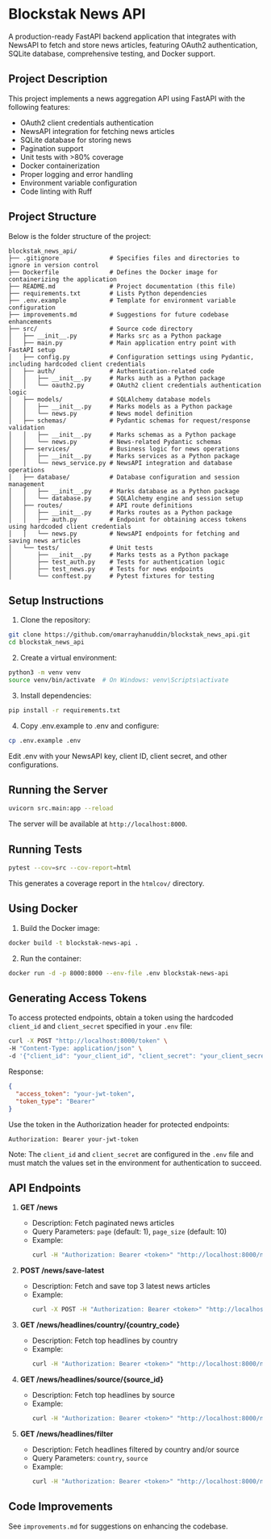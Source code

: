 # Blockstak News API

A production-ready FastAPI backend application that integrates with NewsAPI to fetch and store news articles, featuring OAuth2 authentication, SQLite database, comprehensive testing, and Docker support.

## Project Description

This project implements a news aggregation API using FastAPI with the following features:
- OAuth2 client credentials authentication
- NewsAPI integration for fetching news articles
- SQLite database for storing news
- Pagination support
- Unit tests with >80% coverage
- Docker containerization
- Proper logging and error handling
- Environment variable configuration
- Code linting with Ruff

## Project Structure

Below is the folder structure of the project:

```
blockstak_news_api/
├── .gitignore              # Specifies files and directories to ignore in version control
├── Dockerfile              # Defines the Docker image for containerizing the application
├── README.md               # Project documentation (this file)
├── requirements.txt        # Lists Python dependencies
├── .env.example            # Template for environment variable configuration
├── improvements.md         # Suggestions for future codebase enhancements
├── src/                    # Source code directory
│   ├── __init__.py         # Marks src as a Python package
│   ├── main.py             # Main application entry point with FastAPI setup
│   ├── config.py           # Configuration settings using Pydantic, including hardcoded client credentials
│   ├── auth/               # Authentication-related code
│   │   ├── __init__.py     # Marks auth as a Python package
│   │   └── oauth2.py       # OAuth2 client credentials authentication logic
│   ├── models/             # SQLAlchemy database models
│   │   ├── __init__.py     # Marks models as a Python package
│   │   └── news.py         # News model definition
│   ├── schemas/            # Pydantic schemas for request/response validation
│   │   ├── __init__.py     # Marks schemas as a Python package
│   │   └── news.py         # News-related Pydantic schemas
│   ├── services/           # Business logic for news operations
│   │   ├── __init__.py     # Marks services as a Python package
│   │   └── news_service.py # NewsAPI integration and database operations
│   ├── database/           # Database configuration and session management
│   │   ├── __init__.py     # Marks database as a Python package
│   │   └── database.py     # SQLAlchemy engine and session setup
│   ├── routes/             # API route definitions
│   │   ├── __init__.py     # Marks routes as a Python package
│   │   ├── auth.py         # Endpoint for obtaining access tokens using hardcoded client credentials
│   │   └── news.py         # NewsAPI endpoints for fetching and saving news articles
│   └── tests/              # Unit tests
│       ├── __init__.py     # Marks tests as a Python package
│       ├── test_auth.py    # Tests for authentication logic
│       ├── test_news.py    # Tests for news endpoints
│       └── conftest.py     # Pytest fixtures for testing
```

## Setup Instructions

1. Clone the repository:
```bash
git clone https://github.com/omarrayhanuddin/blockstak_news_api.git
cd blockstak_news_api
```

2. Create a virtual environment:
```bash
python3 -m venv venv
source venv/bin/activate  # On Windows: venv\Scripts\activate
```

3. Install dependencies:
```bash
pip install -r requirements.txt
```

4. Copy .env.example to .env and configure:
```bash
cp .env.example .env
```
Edit .env with your NewsAPI key, client ID, client secret, and other configurations.

## Running the Server

```bash
uvicorn src.main:app --reload
```

The server will be available at `http://localhost:8000`.

## Running Tests

```bash
pytest --cov=src --cov-report=html
```

This generates a coverage report in the `htmlcov/` directory.

## Using Docker

1. Build the Docker image:
```bash
docker build -t blockstak-news-api .
```

2. Run the container:
```bash
docker run -d -p 8000:8000 --env-file .env blockstak-news-api
```

## Generating Access Tokens

To access protected endpoints, obtain a token using the hardcoded `client_id` and `client_secret` specified in your `.env` file:

```bash
curl -X POST "http://localhost:8000/token" \
-H "Content-Type: application/json" \
-d '{"client_id": "your_client_id", "client_secret": "your_client_secret"}'
```

Response:
```json
{
  "access_token": "your-jwt-token",
  "token_type": "Bearer"
}
```

Use the token in the Authorization header for protected endpoints:
```
Authorization: Bearer your-jwt-token
```

Note: The `client_id` and `client_secret` are configured in the `.env` file and must match the values set in the environment for authentication to succeed.

## API Endpoints

1. **GET /news**
   - Description: Fetch paginated news articles
   - Query Parameters: `page` (default: 1), `page_size` (default: 10)
   - Example:
     ```bash
     curl -H "Authorization: Bearer <token>" "http://localhost:8000/news?page=1&page_size=10"
     ```

2. **POST /news/save-latest**
   - Description: Fetch and save top 3 latest news articles
   - Example:
     ```bash
     curl -X POST -H "Authorization: Bearer <token>" "http://localhost:8000/news/save-latest"
     ```

3. **GET /news/headlines/country/{country_code}**
   - Description: Fetch top headlines by country
   - Example:
     ```bash
     curl -H "Authorization: Bearer <token>" "http://localhost:8000/news/headlines/country/us"
     ```

4. **GET /news/headlines/source/{source_id}**
   - Description: Fetch top headlines by source
   - Example:
     ```bash
     curl -H "Authorization: Bearer <token>" "http://localhost:8000/news/headlines/source/bbc-news"
     ```

5. **GET /news/headlines/filter**
   - Description: Fetch headlines filtered by country and/or source
   - Query Parameters: `country`, `source`
   - Example:
     ```bash
     curl -H "Authorization: Bearer <token>" "http://localhost:8000/news/headlines/filter?country=us&source=bbc-news"
     ```

## Code Improvements

See `improvements.md` for suggestions on enhancing the codebase.
